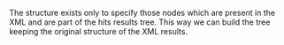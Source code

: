 The structure exists only to specify those nodes which are present in the XML and are part of the hits results tree. This way we can build the tree keeping the original structure of the XML results.